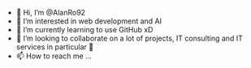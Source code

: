 - 👋 Hi, I’m @AlanRo92
- 👀 I’m interested in web development and AI
- 🌱 I’m currently learning to use GitHub xD
- 💞️ I’m looking to collaborate on a lot of projects, IT consulting and IT services in particular 👀
- 📫 How to reach me ...

<!---
AlanRo92/AlanRo92 is a ✨ special ✨ repository because its `README.md` (this file) appears on your GitHub profile.
You can click the Preview link to take a look at your changes.
--->
